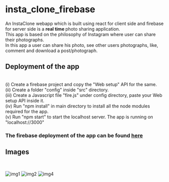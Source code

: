 # insta_clone_firebase <br />
An InstaClone webapp which is built using react for client side and firebase for server side is a <strong>real time </strong> photo sharing application. <br />This app is based on the philosophy of Instagram where user can share their photographs. <br />
In this app a user can share his photo, see other users photographs, like, comment and download a post/photograph. <br />

<h2> Deployment of the app </h2>

<br />
(i) Create a firebase project and copy the "Web setup" API for the same.
<br />
(ii) Create a folder "config" inside "src" directory.
<br />
(iii) Create a Javascript file "fire.js" under config directory, paste your Web setup API inside it. <br />
(iv) Run "npm install" in main directory to install all the node modules required for the app. <br />
(v) Run "npm start" to start the localhost server. The app is running on "localhost://3000" <br />

<h3> The firebase deployment of the app can be found <a href="https://insta-clone-8b097.firebaseapp.com/login">here </a></h3>


<h2> Images </h2> <br />

![img1](https://user-images.githubusercontent.com/28799334/54821957-b298b300-4cc9-11e9-9ef9-b9ea0c1d152e.PNG)
![img2](https://user-images.githubusercontent.com/28799334/54821959-b3314980-4cc9-11e9-847a-814ee5aa5160.PNG)
![img4](https://user-images.githubusercontent.com/28799334/54821961-b3314980-4cc9-11e9-969b-9e8dc5fb3d42.PNG)



